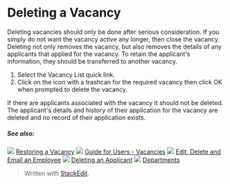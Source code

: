 # Deleting a Vacancy

Deleting vacancies should only be done after serious consideration. If you simply do not want the vacancy active any longer, then close the vacancy. Deleting not only removes the vacancy, but also removes the details of any applicants that applied for the vacancy. To retain the applicant's information, they should be transferred to another vacancy.

1.  Select the  Vacancy List  quick link.
2.  Click on the icon with a trashcan for the required vacancy then click OK when prompted to delete the vacancy.

If there are applicants associated with the vacancy it should not be deleted. The applicant's details and history of their application for the vacancy are deleted and no record of their application exists.

##### See also:

![](../Resources/Images/icon-document-link.png) [Restoring a Vacancy](restoring_a_vacancy.htm)
![](../Resources/Images/icon-document-link.png) [Guide for Users - Vacancies](guide_for_users_vacancies.htm)
![](../Resources/Images/icon-document-link.png) [Edit, Delete and Email an Employee](edit_delete_and_email_an_employee.htm)
![](../Resources/Images/icon-document-link.png) [Deleting an Applicant](deleting_an_applicant.htm)
![](../Resources/Images/icon-document-link.png) [Departments](departments.htm)


> Written with [StackEdit](https://stackedit.io/).
<!--stackedit_data:
eyJoaXN0b3J5IjpbMjA5ODEwMzI4OF19
-->